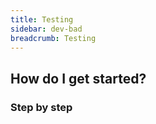 ```yaml
---
title: Testing
sidebar: dev-bad
breadcrumb: Testing
---
```


## <background>

## How do I get started?

### Step by step
